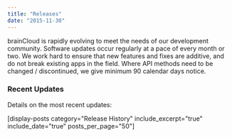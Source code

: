 ```yaml
---
title: "Releases"
date: "2015-11-30"
---
```


brainCloud is rapidly evolving to meet the needs of our development community. Software updates occur regularly at a pace of every month or two. We work hard to ensure that new features and fixes are additive, and do not break existing apps in the field. Where API methods need to be changed / discontinued, we give minimum 90 calendar days notice.

### Recent Updates

Details on the most recent updates:

\[display-posts category="Release History" include\_excerpt="true" include\_date="true" posts\_per\_page="50"\]
